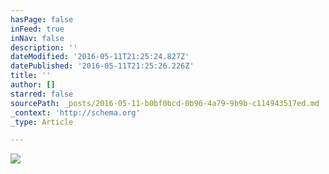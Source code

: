 ```yaml
---
hasPage: false
inFeed: true
inNav: false
description: ''
dateModified: '2016-05-11T21:25:24.827Z'
datePublished: '2016-05-11T21:25:26.226Z'
title: ''
author: []
starred: false
sourcePath: _posts/2016-05-11-b0bf0bcd-0b96-4a79-9b9b-c114943517ed.md
_context: 'http://schema.org'
_type: Article

---
```

![](https://the-grid-user-content.s3-us-west-2.amazonaws.com/a926d43b-c685-4b54-bd54-bdc742ba40e1.jpg)